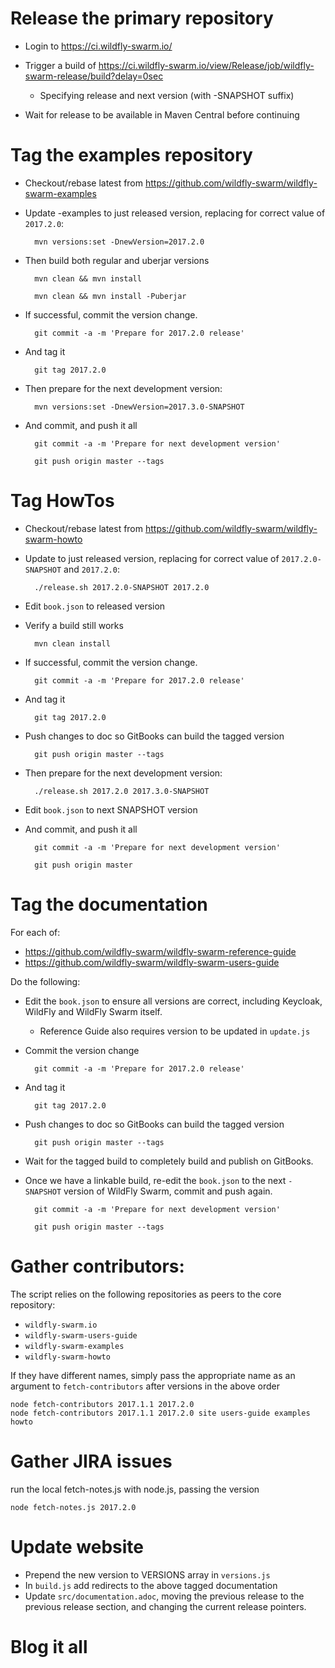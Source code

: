 # Release the primary repository

* Login to https://ci.wildfly-swarm.io/

* Trigger a build of https://ci.wildfly-swarm.io/view/Release/job/wildfly-swarm-release/build?delay=0sec
    * Specifying release and next version (with -SNAPSHOT suffix)

* Wait for release to be available in Maven Central before continuing

# Tag the examples repository

* Checkout/rebase latest from https://github.com/wildfly-swarm/wildfly-swarm-examples

* Update -examples to just released version, replacing for correct value of `2017.2.0`:

        mvn versions:set -DnewVersion=2017.2.0

* Then build both regular and uberjar versions

        mvn clean && mvn install 

        mvn clean && mvn install -Puberjar

* If successful, commit the version change.

        git commit -a -m 'Prepare for 2017.2.0 release'

* And tag it

        git tag 2017.2.0

* Then prepare for the next development version:

        mvn versions:set -DnewVersion=2017.3.0-SNAPSHOT

* And commit, and push it all

        git commit -a -m 'Prepare for next development version'

        git push origin master --tags


# Tag HowTos

* Checkout/rebase latest from https://github.com/wildfly-swarm/wildfly-swarm-howto

* Update to just released version, replacing for correct value of `2017.2.0-SNAPSHOT` and `2017.2.0`:

        ./release.sh 2017.2.0-SNAPSHOT 2017.2.0

* Edit `book.json` to released version

* Verify a build still works

        mvn clean install

* If successful, commit the version change.

        git commit -a -m 'Prepare for 2017.2.0 release'

* And tag it

        git tag 2017.2.0

* Push changes to doc so GitBooks can build the tagged version

        git push origin master --tags

* Then prepare for the next development version:

        ./release.sh 2017.2.0 2017.3.0-SNAPSHOT

* Edit `book.json` to next SNAPSHOT version

* And commit, and push it all

        git commit -a -m 'Prepare for next development version'

        git push origin master


# Tag the documentation

For each of:

* https://github.com/wildfly-swarm/wildfly-swarm-reference-guide
* https://github.com/wildfly-swarm/wildfly-swarm-users-guide

Do the following:

* Edit the `book.json` to ensure all versions are correct,
including Keycloak, WildFly and WildFly Swarm itself.
    * Reference Guide also requires version to be updated in `update.js`

* Commit the version change

        git commit -a -m 'Prepare for 2017.2.0 release'

* And tag it

        git tag 2017.2.0

* Push changes to doc so GitBooks can build the tagged version

        git push origin master --tags

* Wait for the tagged build to completely build and publish
on GitBooks.

* Once we have a linkable build, re-edit the `book.json` to the next `-SNAPSHOT` version of
WildFly Swarm, commit and push again.

        git commit -a -m 'Prepare for next development version'

        git push origin master --tags

# Gather contributors:

The script relies on the following repositories as peers to the core repository:

* `wildfly-swarm.io`
* `wildfly-swarm-users-guide`
* `wildfly-swarm-examples`
* `wildfly-swarm-howto`

If they have different names, simply pass the appropriate name as an argument
to `fetch-contributors` after versions in the above order

    node fetch-contributors 2017.1.1 2017.2.0
    node fetch-contributors 2017.1.1 2017.2.0 site users-guide examples howto

# Gather JIRA issues

run the local fetch-notes.js with node.js, passing the version

    node fetch-notes.js 2017.2.0

# Update website

* Prepend the new version to VERSIONS array in `versions.js`
* In `build.js` add redirects to the above tagged documentation
* Update `src/documentation.adoc`, moving the previous release to the
  previous release section, and changing the current release pointers.

# Blog it all


